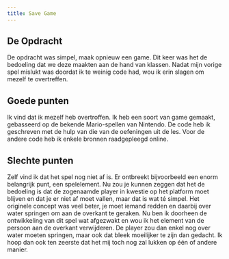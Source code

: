 ```yaml
---
title: Save Game
---
```

<!-- verwijzing naar p5.js -->
<script src="https://cdn.jsdelivr.net/npm/p5@1.2.0/lib/p5.js"></script>
<script src="/assets/javascript/lib/p5.play.js"></script>

<!-- lib bestanden -->
<script src="/assets/javascript/lib/GameCanvas.js"></script>
<script src="/assets/javascript/lib/GameObject.js"></script>
<script src="/assets/javascript/lib/Game.js"></script>

<!-- game objecten -->
<script src="/assets/javascript/gameobjects/Player.js"></script>
<script src="/assets/javascript/gameobjects/Tile.js"></script>
<script src="/assets/javascript/gameobjects/TileFloor.js"></script>
<script src="/assets/javascript/gameobjects/Water.js"></script> 

<!-- game class -->
<script src="/assets/javascript/SaveGame.js"></script>

<!-- p5 sketch -->
<script src="/assets/javascript/sketch.js"></script>

## De Opdracht

De opdracht was simpel, maak opnieuw een game. Dit keer was het de bedoeling dat we deze maakten aan de hand van klassen. Nadat mijn vorige spel mislukt was doordat ik te weinig code had, wou ik erin slagen om mezelf te overtreffen.

## Goede punten

Ik vind dat ik mezelf heb overtroffen. Ik heb een soort van game gemaakt, gebasseerd op de bekende Mario-spellen van Nintendo. De code heb ik geschreven met de hulp van die van de oefeningen uit de les. Voor de andere code heb ik enkele bronnen raadgepleegd online.

## Slechte punten

Zelf vind ik dat het spel nog niet af is. Er ontbreekt bijvoorbeeld een enorm belangrijk punt, een spelelement. Nu zou je kunnen zeggen dat het de bedoeling is dat de zogenaamde player in kwestie op het platform moet blijven en dat je er niet af moet vallen, maar dat is wat té simpel. Het originele concept was veel beter, je moet iemand redden en daarbij over water springen om aan de overkant te geraken. Nu ben ik doorheen de ontwikkeling van dit spel wat afgezwakt en wou ik het element van de persoon aan de overkant verwijderen. De player zou dan enkel nog over water moeten springen, maar ook dat bleek moeilijker te zijn dan gedacht. Ik hoop dan ook ten zeerste dat het mij toch nog zal lukken op één of andere manier.
